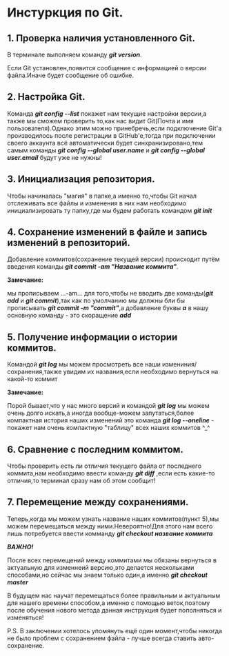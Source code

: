 # **Инстуркция по Git.**

## **1. Проверка наличия установленного Git.**
В терминале выполняем команду ***git version***.

Если Git установлен,появится сообщение с информацией о версии файла.Иначе будет сообщение об ошибке.
## **2. Настройка Git.**
Команда ***git config --list*** покажет нам текущие настройки версии,а также мы сможем проверить то,как нас видит Git(Почта и имя пользователя).Однако этим можно принебречь,если подключение Git'a производилось после регистрации в GitHub'e,тогда при подключении своего аккаунта всё автоматически будет синхранизировано,тем самым команды ***git config --global user.name*** и ***git config --global user.email*** будут уже не нужны!
## **3. Инициализация репозитория.**
Чтобы начиналась "магия" в папке,а именно то,чтобы Git начал отслеживать все файлы и изменения в них нам необходимо инициализировать ту папку,где мы будем работать командом ***git init***
## **4. Сохранение изменений в файле и запись изменений в репозиторий.**
Добавление коммитов(сохранение текущей версии) происходит путём введения команды ***git commit -am "Название коммита"***.

**Замечание:**

мы прописываем ...-am... для того,чтобы не вводить две команды(***git add*** и ***git commit***),так как по умолчанию мы должны бли бы прописывать ***git commit -m "commit"***,а добавление буквы ***a*** в нашу основную команду - это скоращение ***add***

## **5. Получение информации о истории коммитов.**
Командой ***git log*** мы можем просмотреть все наши измениния/сохранения,также увидим их названия,если необходимо вернуться на какой-то коммит

**Замечание:**

Порой бывает,что у нас много версий и командой ***git log*** мы можем очень долго искать,а иногда вообще-можем запутаться,более компактная история наших изменений это команда ***git log --oneline*** - покажет нам очень компактную "таблицу" всех наших коммитов ^_^
## **6. Сравнение с последним коммитом.**
Чтобы проверить есть ли отличия текущего файла от последнего коммита,нам необходимо ввести команду ***git diff*** ,если есть какие-то отличия,то терминал сразу нам об этом сообщит!
## **7. Перемещение между сохранениями.**
Теперь,когда мы  можем узнать название наших коммитов(пункт 5),мы можем перемещаться между ними.Невероятно!Для этого нам всего лишь потребуется ввести комманду ***git checkout название коммита***

***ВАЖНО!***

После всех перемещений между коммитами мы обязаны вернуться в актуальную для изменнеий версию,это делается нескольками способами,но сейчас мы знаем только один,а именно ***git checkout master***

В будущем нас научат перемещаться более правильным и актуальным для нашего времени способом,а именно с помощью веток,поэтому после обучения нового метода данная инструкция будет пополняться и изменяться!

P.S. В заключении хотелось упомянуть ещё один момент,чтобы никогда не было проблем с сохранением файла - лучше всегда ставить авто-сохранение.